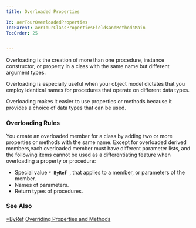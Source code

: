 ```yaml
---
title: Overloaded Properties

Id: aerTourOverloadedProperties
TocParent: aerTourClassPropertiesFieldsandMethodsMain
TocOrder: 25


---
```


Overloading is the creation of more than one procedure, instance constructor, or property in a class with the same name but different argument types. 

Overloading is especially useful when your object model dictates that you employ identical names for procedures that operate on different data types. 

Overloading makes it easier to use properties or methods because it provides a choice of data types that can be used. 

### Overloading Rules
You create an overloaded member for a class by adding two or more properties or methods with the same name. Except for overloaded derived members,each overloaded member must have different parameter lists, and the following items cannot be used as a differentiating feature when overloading a property or procedure: 

- Special value <code>* **ByRef** </code>, that applies to a member, or parameters
                of the member.
- Names of parameters.
- Return types of procedures.

### See Also
[*ByRef](StarByRef.html)
[Overriding Properties and Methods](aerTourOverridingPropertiesandMethodsMain.html) 
